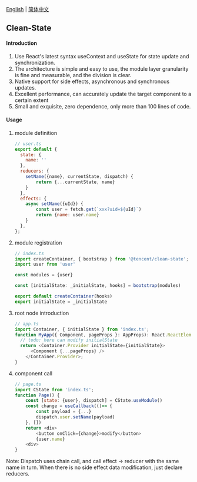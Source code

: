 [English](./README.md) | [简体中文](./doc/README.zh-CN.md) 

## Clean-State
#### Introduction
1. Use React's latest syntax useContext and useState for state update and synchronization.
2. The architecture is simple and easy to use, the module layer granularity is fine and measurable, and the division is clear.
3. Native support for side effects, asynchronous and synchronous updates.
4. Excellent performance, can accurately update the target component to a certain extent
5. Small and exquisite, zero dependence, only more than 100 lines of code.

#### Usage
1. module definition
    ```javascript
    // user.ts
    export default {
      state: {
        name: ''
      },
      reducers: {
        setName({name}, currentState, dispatch) {
            return {...currentState, name}
        }
      },
      effects: {
        async setName({uId}) {
            const user = fetch.get(`xxx?uid=${uId}`)
            return {name: user.name}
        }
      },
    };
    ```

2.  module registration
    ```javascript
    // index.ts
    import createContainer, { bootstrap } from '@tencent/clean-state';
    import user from 'user'
    
    const modules = {user}

    const [initialState: _initialState, hooks] = bootstrap(modules)
    
    export default createContainer(hooks)
    export initialState = _initialState
    ```
    
3.  root node introduction
    ```javascript
    // app.ts
    import Container, { initialState } from 'index.ts';
    function MyApp({ Component, pageProps }: AppProps): React.ReactElement {
      // todo: here can modify initialState
      return <Container.Provider initialState={initialState}>
          <Component {...pageProps} />
        </Container.Provider>;
    }
    ```
    
4.  component call
    ```javascript
    // page.ts
    import CState from 'index.ts';
    function Page() {
        const [state: {user}, dispatch] = CState.useModule()
        const change = useCallback(()=> {
            const payload = {...}
            dispatch.user.setName(payload)
        }, [])
        return <div>
            <button onClick={change}>modify</button>
            {user.name}
        <div>
    }
    ```

Note: Dispatch uses chain call, and call effect -> reducer with the same name in turn. When there is no side effect data modification, just declare reducers.
